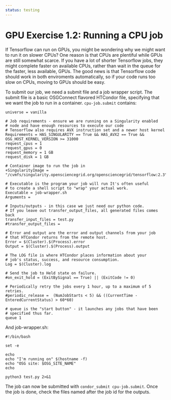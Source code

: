 ```yaml
---
status: testing
---
```


GPU Exercise 1.2: Running a CPU job
===================================

If Tensorflow can run on GPUs, you might be wondering why we might want to run
it on slower CPUs? One reason is that CPUs are plentiful while GPUs are still
somewhat scarce. If you have a lot of shorter Tensorflow jobs, they might
complete faster on available CPUs, rather than wait in the queue for the
faster, less available, GPUs. The good news is that Tensorflow code should
work in both enviroments automatically, so if your code runs too slow on CPUs,
moving to GPUs should be easy.

To submit our job, we need a submit file and a job wrapper script. The
submit file is a basic OSGConnect flavored HTCondor file, specifying that
we want the job to run in a container. `cpu-job.submit` contains:

    universe = vanilla

    # Job requirements - ensure we are running on a Singularity enabled
    # node and have enough resources to execute our code
    # Tensorflow also requires AVX instruction set and a newer host kernel
    Requirements = HAS_SINGULARITY == True && HAS_AVX2 == True && OSG_HOST_KERNEL_VERSION >= 31000
    request_cpus = 1
    request_gpus = 0
    request_memory = 1 GB
    request_disk = 1 GB

    # Container image to run the job in
    +SingularityImage = "/cvmfs/singularity.opensciencegrid.org/opensciencegrid/tensorflow:2.3"

    # Executable is the program your job will run It's often useful
    # to create a shell script to "wrap" your actual work.
    Executable = job-wrapper.sh
    Arguments =

    # Inputs/outputs - in this case we just need our python code.
    # If you leave out transfer_output_files, all generated files comes back
    transfer_input_files = test.py
    #transfer_output_files =

    # Error and output are the error and output channels from your job
    # that HTCondor returns from the remote host.
    Error = $(Cluster).$(Process).error
    Output = $(Cluster).$(Process).output

    # The LOG file is where HTCondor places information about your
    # job's status, success, and resource consumption.
    Log = $(Cluster).log

    # Send the job to Held state on failure.
    #on_exit_hold = (ExitBySignal == True) || (ExitCode != 0)

    # Periodically retry the jobs every 1 hour, up to a maximum of 5 retries.
    #periodic_release =  (NumJobStarts < 5) && ((CurrentTime - EnteredCurrentStatus) > 60*60)

    # queue is the "start button" - it launches any jobs that have been
    # specified thus far.
    queue 1


And job-wrapper.sh:


    #!/bin/bash

    set -e

    echo
    echo "I'm running on" $(hostname -f)
    echo "OSG site: $OSG_SITE_NAME"
    echo

    python3 test.py 2>&1


The job can now be submitted with `condor_submit cpu-job.submit`. Once the job
is done, check the files named after the job id for the outputs.


